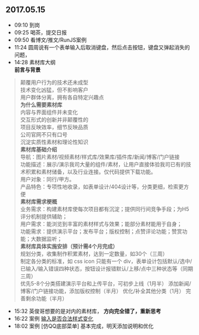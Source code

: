 ## 2017.05.15
* 09:10 到岗
* 09:25 喝茶，提交日报
* 09:50 看博文/推文/RunJS案例
* 11:24 圆周说有一个表单输入后取消键盘，然后点击按钮，键盘又弹起消失的问题，
* 14:28 素材库大纲  
**前言与背景**  
> 颠覆用户行为的技术还未成型  
> 技术变化凶猛，但不影响客户  
> 用户群体分离，拥有各自特定兴趣点  
**为什么需要素材库**  
> 内容与界面组件并未变化  
> 交互形式的创新并非颠覆性的  
> 项目反映效率，细节反映品质  
> 公司官网不只有口号  
> 沉淀实质性素材和理论性知识  
**素材库基础介绍**  
> 导航：图片素材/视频素材/样式库/效果库/插件库/新闻/博客/门户链接  
> 功能描述：展示/演示我司大量的组件/素材，让用户直接体验我司已有的技术积累和素材储备，以及行业连接。仅代码提供下载功能。  
> 用户对象：同行/甲方。  
> 产品特色：专项性地收录，如表单设计/404设计等，分类更细，检索更方便  
**素材库需求梗概**  
> 业务需求：构建素材库使每次项目都有沉淀；提供同行间竞争手段；为H5评分机制提供辅助；  
> 用户需求：能浏览到丰富的素材样式与效果；能部分素材能用于自身；  
> 功能需求：提供演示平台；发布平台；版权控制；点赞评论功能；赞赏功能；大数据监听；   
**素材库具体实施安排（预计需4个月完成）**    
> 规划分类，收集制作积累素材，达到一定数量，如30个（三周）  
> 制定各分类的标准，如 css icon 只能有一个 div，表单设计包括默认/选中/已输入/输入错误四种状态，按钮设计报错默认/上移/点中三种状态等（同期三周）  
> 优先5-8个分类搭建演示平台和上传平台，可初步上线（1月半）
> 添加新闻/博客/门户链接功能，添加版权控制（半月）
> 优化/补全其他分类（1月）
> 完善剩余功能（半月）
* 15:32 英俊哥想要的是对内的素材库， **方向完全错了，重新思考**
* 16:22 案例 [输入是否合法样式变化](https://foreverz133.github.io/demos/single/inputTip.html)
* 18:02 案例 [仿QQ底部菜单] 基本完成，明天添加说明和优化